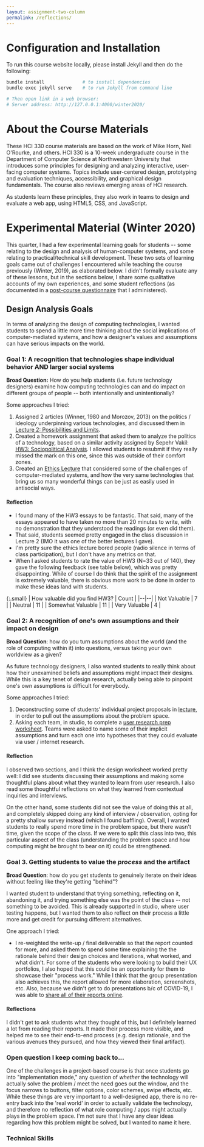 ```yaml
---
layout: assignment-two-column
permalink: /reflections/
---
```


# Configuration and Installation
To run this course website locally, please install Jekyll and then do the following:

```bash
bundle install              # to install dependencies
bundle exec jekyll serve    # to run Jekyll from command line

# Then open link in a web browser:
# Server address: http://127.0.0.1:4000/winter2020/
```

# About the Course Materials
These HCI 330 course materials are based on the work of Mike Horn, Nell O'Rourke, and others. HCI 330 is a 10-week undergraduate course in the Department of Computer Science at Northwestern University that introduces some principles for designing and analyzing interactive, user-facing computer systems. Topics include user-centered design, prototyping and evaluation techniques, accessibility, and graphical design fundamentals. The course also reviews emerging areas of HCI research. 

As students learn these principles, they also work in teams to design and evaluate a web app, using HTML5, CSS, and JavaScript.

# Experimental Material (Winter 2020)
This quarter, I had a few experimental learning goals for students -- some relating to the design and analysis of human-computer systems, and some relating to practical/technical skill development. These two sets of learning goals came out of challenges I encountered while teaching the course previously (Winter, 2019), as elaborated below. I didn't formally evaluate any of these lessons, but in the sections below, I share some qualitative accounts of my own experiences, and some student reflections (as documented in a [post-course questionnaire](https://docs.google.com/forms/d/1RDIdkrb2kp8jtjZPRLWZxJaqaC6J2rt4lwzT0LGovo0/edit#responses) that I administered).

## Design Analysis Goals
In terms of analyzing the design of computing technologies, I wanted students to spend a little more time thinking about the social implications of computer-mediated systems, and how a designer's values and assumptions can have serious impacts on the world.

### Goal 1: A recognition that technologies shape individual behavior AND larger social systems
**Broad Question:** How do you help students (i.e. future technology designers) examine how computing technologies can and do impact on different groups of people -- both intentionally and unintentionally?

Some approaches I tried:
   1. Assigned 2 articles (Winner, 1980 and Morozov, 2013) on the politics / ideology underpinning various technologies, and discussed them in <a href="https://hci330.github.io/winter2020/lectures/02lecture" target="_blank">Lecture 2: Possibilities and Limits</a>.
   2. Created a homework assignment that asked them to analyze the politics of a technology, based on a similar activity assigned by Sepehr Vakil: <a href="https://hci330.github.io/winter2020/assignments/hw3" target="_blank">HW3: Sociopolitical Analysis</a>. I allowed students to resubmit if they really missed the mark on this one, since this was outside of their comfort zones.
   3. Created an <a href="https://hci330.github.io/winter2020/lectures/26lecture" target="_blank">Ethics Lecture</a> that considered some of the challenges of computer-mediated systems, and how the very same technologies that bring us so many wonderful things can be just as easily used in antisocial ways.

#### Reflection
* I found many of the HW3 essays to be fantastic. That said, many of the essays appeared to have taken no more than 20 minutes to write, with no demonstration that they understood the readings (or even did them). 
* That said, students seemed pretty engaged in the class discussion in Lecture 2 (IMO it was one of the better lectures I gave). 
* I'm pretty sure the ethics lecture bored people (radio silence in terms of class participation), but I don't have any metrics on that.
* When I asked students to rate the value of HW3 (N=33 out of 140), they gave the following feedback (see table below), which was pretty disappointing. While of course I do think that the spirit of the assignment is extremely valuable, there is obvious more work to be done in order to make these ideas land with students.

{:.small}
| How valuable did you find HW3? | Count |
|--|--|
| Not Valuable | 7 |
| Neutral | 11 |
| Somewhat Valuable | 11 |
| Very Valuable | 4 |

### Goal 2: A recognition of one's own assumptions and their impact on design
**Broad Question**: how do you turn assumptions about the world (and the role of computing within it) into questions, versus taking your own worldview as a given?

As future technology designers, I also wanted students to really think about how their unexamined beliefs and assumptions might impact their designs. While this is a key tenet of design research, actually being able to pinpoint one's own assumptions is difficult for everybody. 

Some approaches I tried:
   1. Deconstructing some of students’ individual project proposals in <a href="https://hci330.github.io/winter2020/lectures/04lecture" target="_blank">lecture</a>, in order to  pull out the assumptions about the problem space.
   2. Asking each team, in studio, to complete a <a href="https://hci330.github.io/winter2020/lectures/09lab" target="_blank">user research prep worksheet</a>. Teams were asked to name some of their implicit assumptions and turn each one into hypotheses that they could evaluate via user / internet research. 

#### Reflection
I observed two sections, and I think the design worksheet worked pretty well: I did see students discussing their assumptions and making some thoughtful plans about what they wanted to learn from user research. I also read some thoughtful reflections on what they learned from contextual inquiries and interviews. 

On the other hand, some students did not see the value of doing this at all, and completely skipped doing any kind of interview / observation, opting for a pretty shallow survey instead (which I found baffling). Overall, I wanted students to really spend more time in the problem space, but there wasn't time, given the scope of the class. If we were to split this class into two, this particular aspect of the class (understanding the problem space and how computing might be brought to bear on it) could be strengthened.

### Goal 3. Getting students to value the *process* and the artifact
**Broad Question**: how do you get students to genuinely iterate on their ideas without feeling like they're getting "behind"?

I wanted student to understand that trying something, reflecting on it, abandoning it, and trying something else was the point of the class -- not something to be avoided. This is already supported in studio, where user testing happens, but I wanted them to also reflect on their process a little more and get credit for pursuing different alternatives. 

One approach I tried:
* I re-weighted the write-up / final deliverable so that the report counted for more, and asked them to spend some time explaining the the rationale behind their design choices and iterations, what worked, and what didn't. For some of the students who were looking to build their UX portfolios, I also hoped that this could be an opportunity for them to showcase their "process work." While I think that the group presentation also achieves this, the report allowed for more elaboration, screenshots, etc. Also, because we didn't get to do presentations b/c of COVID-19, I was able to [share all of their reports online](https://hci330.github.io/winter2020/project-showcase/).

#### Reflections
I didn't get to ask students what they thought of this, but I definitely learned a lot from reading their reports. It made their process more visible, and helped me to see their end-to-end process (e.g. design rationale, and the various avenues they pursued, and how they viewed their final artifact). 

### Open question I keep coming back to...
One of the challenges in a project-based course is that once students go into "implementation mode," any question of *whether* the technology will actually solve the problem / meet the need goes out the window, and the focus narrows to buttons, filter options, color schemes, swipe effects, etc. While these things are very important to a well-designed app, there is no re-entry back into the 'real world' in order to actually validate the technology, and therefore no reflection of what role computing / apps might actually plays in the problem space. I'm not sure that I have any clear ideas regarding how this problem might be solved, but I wanted to name it here.

### Technical Skills
